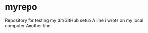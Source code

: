 # myrepo
Repository for testing my Git/GitHub setup
A line i wrote on my local computer
Another line
